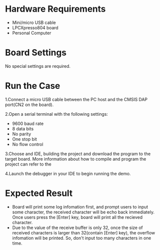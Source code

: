 # Hardware Requirements
- Mini/micro USB cable
- LPCXpresso804 board
- Personal Computer

# Board Settings
No special settings are required.

# Run the Case
1.Connect a micro USB cable between the PC host and the CMSIS DAP port(CN2 on the board).

2.Open a serial terminal with the following settings:
  - 9600 baud rate
  - 8 data bits
  - No parity
  - One stop bit
  - No flow control
  
3.Choose and IDE, building the project and download the program to the target board.
  More information about how to compile and program the project can refer to the 
  
4.Launch the debugger in your IDE to begin running the demo.

# Expected Result
- Board will print some log infomation first, and prompt users to input some character,
the received character will be echo back immediately. Once users press the [Enter] key,
board will print all the recieved character.
- Due to the value of the receive buffer is only 32, once the size of received characters
is larger than 32(contain [Enter] key), the overflow infomation will be printed. 
So, don't input too many characters in one time. 
